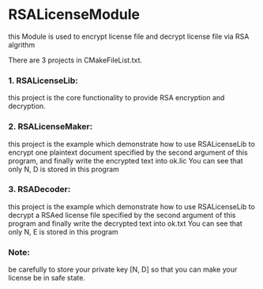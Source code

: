 # RSALicenseModule
this Module is used to encrypt license file and decrypt license file via RSA algrithm

There are 3 projects in CMakeFileList.txt.
### 1. RSALicenseLib:
  this project is the core functionality to provide RSA encryption and decryption. 
  
### 2. RSALicenseMaker:
  this project is the example which demonstrate how to use RSALicenseLib to encrypt 
  one plaintext document specified by the second argument of this program, and finally 
  write the encrypted text into ok.lic
  You can see that only N, D is stored in this program
  
### 3. RSADecoder:
  this project is the example which demonstrate how to use RSALicenseLib to decrypt
  a RSAed license file specified by the second argument of this program and finally 
  write the decrypted text into ok.txt
  You can see that only N, E is stored in this program
  
### Note: 
be carefully to store your private key [N, D] so that you can make your license 
be in safe state.
